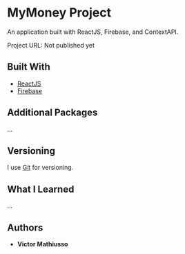 # MyMoney Project

An application built with ReactJS, Firebase, and ContextAPI.

Project URL: Not published yet

## Built With

- [ReactJS](https://reactjs.org/)
- [Firebase](https://firebase.google.com/)

## Additional Packages

...

## Versioning

I use [Git](https://git-scm.com/) for versioning.

## What I Learned

...

## Authors

- **Victor Mathiusso**
